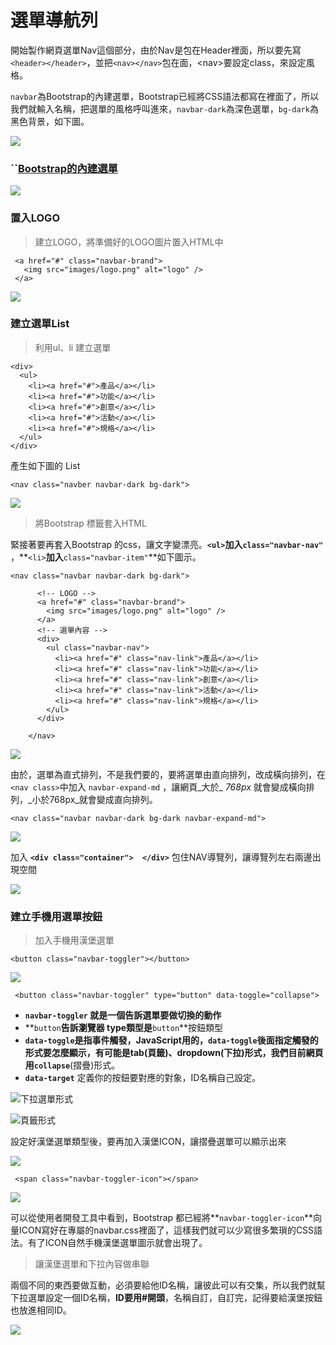 # 選單導航列

開始製作網頁選單Nav這個部分，由於Nav是包在Header裡面，所以要先寫`<header></header>`，並把`<nav></nav>`包在面，&lt;nav&gt;要設定class，來設定風格。

`navbar`為Bootstrap的內建選單，Bootstrap已經將CSS語法都寫在裡面了，所以我們就輸入名稱，把選單的風格呼叫進來，`navbar-dark`為深色選單，`bg-dark`為黑色背景，如下圖。

![](.gitbook/assets/image%20%2821%29.png)

### \`\`[Bootstrap的內建選單](https://bootstrap.hexschool.com/docs/4.2/components/navbar/)

![](.gitbook/assets/image%20%2825%29.png)

### 置入LOGO

> 建立LOGO，將準備好的LOGO圖片置入HTML中

```markup
 <a href="#" class="navbar-brand">
   <img src="images/logo.png" alt="logo" />
 </a>
```

![](.gitbook/assets/image%20%2812%29.png)

### 建立選單List

> 利用ul、li 建立選單

```markup
<div>
  <ul>
    <li><a href="#">產品</a></li>
    <li><a href="#">功能</a></li>
    <li><a href="#">創意</a></li>
    <li><a href="#">活動</a></li>
    <li><a href="#">規格</a></li>
  </ul>
</div>
```

產生如下圖的 List

```markup
<nav class="navber navbar-dark bg-dark">
```

![](.gitbook/assets/image%20%2827%29.png)

> 將Bootstrap 標籤套入HTML

緊接著要再套入Bootstrap 的css，讓文字變漂亮。**`<ul>`**加入**`class="navbar-nav"`** ，**`<li>`**加入**`class="navbar-item"`**如下圖示。

```markup
<nav class="navbar navbar-dark bg-dark">

      <!-- LOGO -->
      <a href="#" class="navbar-brand">
        <img src="images/logo.png" alt="logo" />
      </a>
      <!-- 選單內容 -->
      <div>
        <ul class="navbar-nav">
          <li><a href="#" class="nav-link">產品</a></li>
          <li><a href="#" class="nav-link">功能</a></li>
          <li><a href="#" class="nav-link">創意</a></li>
          <li><a href="#" class="nav-link">活動</a></li>
          <li><a href="#" class="nav-link">規格</a></li>
        </ul>
      </div>

    </nav>
```

![](.gitbook/assets/image%20%284%29.png)

由於，選單為直式排列，不是我們要的，要將選單由直向排列，改成橫向排列，在`<nav class>`中加入 `navbar-expand-md` ，讓網頁_大於_ _768px_ 就會變成橫向排列，_小於768px_就會變成直向排列。

```markup
<nav class="navbar navbar-dark bg-dark navbar-expand-md">
```

![](.gitbook/assets/image%20%2824%29.png)

加入 **`<div class="container">  </div>`** 包住NAV導覽列，讓導覽列左右兩邊出現空間

![](.gitbook/assets/image%20%2815%29.png)

### 建立手機用選單按鈕

> 加入手機用漢堡選單

```markup
<button class="navbar-toggler"></button>
```

![](.gitbook/assets/image%20%282%29.png)

```markup
 <button class="navbar-toggler" type="button" data-toggle="collapse">
```

* **`navbar-toggler` 就是一個告訴選單要做切換的動作**
* **`button`**告訴瀏覽器 type類型是**`button`**按鈕類型
* **`data-toggle`**是指事件觸發，JavaScript用的，**`data-toggle`**後面指定觸發的形式要怎麼顯示，有可能是tab\(頁籤\)、dropdown\(下拉\)形式，我們目前網頁用**`collapse`**\(摺疊\)形式。
* **`data-target`** 定義你的按鈕要對應的對象，ID名稱自己設定。

![&#x4E0B;&#x62C9;&#x9078;&#x55AE;&#x5F62;&#x5F0F;](.gitbook/assets/a08.jpg)

![&#x9801;&#x7C64;&#x5F62;&#x5F0F;](.gitbook/assets/a07.jpg)



設定好漢堡選單類型後，要再加入漢堡ICON，讓摺疊選單可以顯示出來

![](.gitbook/assets/image%20%2822%29.png)

```markup
 <span class="navbar-toggler-icon"></span>
```

![](.gitbook/assets/a09.jpg)

可以從使用者開發工具中看到，Bootstrap 都已經將**`navbar-toggler-icon`**向量ICON寫好在專屬的navbar.css裡面了，這樣我們就可以少寫很多繁瑣的CSS語法。有了ICON自然手機漢堡選單圖示就會出現了。

> 讓漢堡選單和下拉內容做串聯

兩個不同的東西要做互動，必須要給他ID名稱，讓彼此可以有交集，所以我們就幫下拉選單設定一個ID名稱，**ID要用\#開頭**，名稱自訂，自訂完，記得要給漢堡按鈕也放進相同ID。

![](.gitbook/assets/image%20%2820%29.png)

